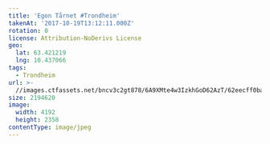 ```yaml
---
title: 'Egon Tårnet #Trondheim'
takenAt: '2017-10-19T13:12:11.000Z'
rotation: 0
license: Attribution-NoDerivs License
geo:
  lat: 63.421219
  lng: 10.437066
tags:
  - Trondheim
url: >-
  //images.ctfassets.net/bncv3c2gt878/6A9XMte4w3IzkhGoD62AzT/62eecff0ba18ac332fa686fc9fc1e046/egon-trnet-trondheim_37149644384_o
size: 2194620
image:
  width: 4192
  height: 2358
contentType: image/jpeg
---
```


